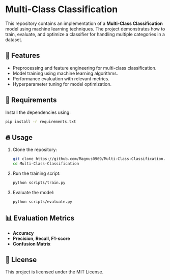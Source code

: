 # Multi-Class Classification

This repository contains an implementation of a **Multi-Class Classification** model using machine learning techniques. The project demonstrates how to train, evaluate, and optimize a classifier for handling multiple categories in a dataset.

## 🚀 Features
- Preprocessing and feature engineering for multi-class classification.
- Model training using machine learning algorithms.
- Performance evaluation with relevant metrics.
- Hyperparameter tuning for model optimization.

## 📌 Requirements
Install the dependencies using:
```bash
pip install -r requirements.txt
```

## 🔥 Usage
1. Clone the repository:
   ```bash
   git clone https://github.com/Magnus0969/Multi-Class-Classification.git
   cd Multi-Class-Classification
   ```
2. Run the training script:
   ```bash
   python scripts/train.py
   ```
3. Evaluate the model:
   ```bash
   python scripts/evaluate.py
   ```

## 📊 Evaluation Metrics
- **Accuracy**
- **Precision, Recall, F1-score**
- **Confusion Matrix**

## 📜 License
This project is licensed under the MIT License.
